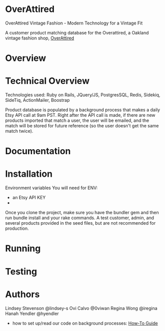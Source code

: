 # OverAttired
OverAttired Vintage Fashion - Modern Technology for a Vintage Fit

A customer product matching database for the Overattired, a Oakland vintage fashion shop, [OverAttired](https://www.etsy.com/shop/OverAttiredVintage?ref=l2-shopheader-name&show_panel=true)

# Overview

# Technical Overview

Technologies used: Ruby on Rails, JQuery/JS, PostgresSQL, Redis, Sidekiq, SideTiq, ActionMailer, Boostrap

Product database is populated by a background process that makes a daily Etsy API call at 9am PST. Right after the API call is made, if there are new products imported that match a user, the user will be emailed, and the match will be stored for future reference (so the user doesn't get the same match twice).



# Documentation

# Installation
Environment variables
You will need for ENV:
- an Etsy API KEY
- 

Once you clone the project, make sure you have the bundler gem and then run bundle install and your rake commands.  A test customer, admin, and several products provided in the seed files, but are not recommended for production.

# Running

# Testing


# Authors
Lindsey Stevenson @lindsey-s
Ovi Calvo @0viwan
Regina Wong @iregina
Hanah Yendler @hyendler






* how to set up/read our code on background processes: [How-To Guide](https://medium.com/@iregina/overattired-2-setting-up-background-processes-to-automate-etsy-scraping-email-sending-48f990d86ea7)
